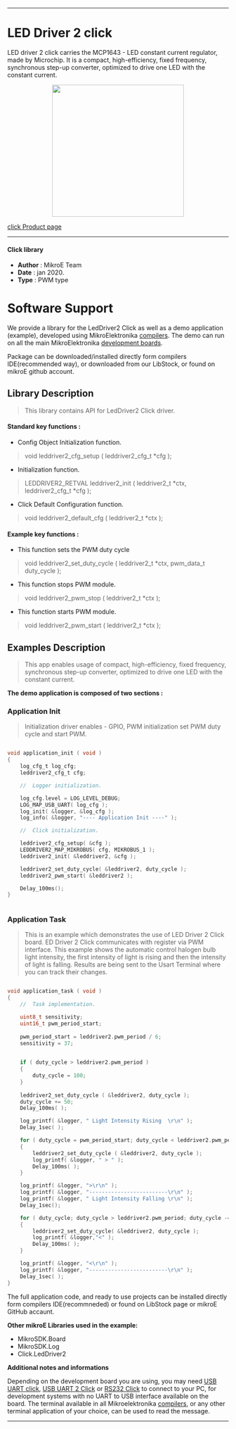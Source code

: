 
---
# LED Driver 2 click

LED driver 2 click carries the MCP1643 - LED constant current regulator, made by Microchip. It is a compact, high-efficiency, 
fixed frequency, synchronous step-up converter, optimized to drive one LED with the constant current. 


<p align="center">
  <img src="https://download.mikroe.com/images/click_for_ide/leddriver2_click.png" height=300px>
</p>

[click Product page](<https://www.mikroe.com/led-driver-2-click>)

---


#### Click library 

- **Author**        : MikroE Team
- **Date**          : jan 2020.
- **Type**          : PWM type


# Software Support

We provide a library for the LedDriver2 Click 
as well as a demo application (example), developed using MikroElektronika 
[compilers](https://shop.mikroe.com/compilers). 
The demo can run on all the main MikroElektronika [development boards](https://shop.mikroe.com/development-boards).

Package can be downloaded/installed directly form compilers IDE(recommended way), or downloaded from our LibStock, or found on mikroE github account. 

## Library Description

> This library contains API for LedDriver2 Click driver.

#### Standard key functions :

- Config Object Initialization function.
> void leddriver2_cfg_setup ( leddriver2_cfg_t *cfg ); 
 
- Initialization function.
> LEDDRIVER2_RETVAL leddriver2_init ( leddriver2_t *ctx, leddriver2_cfg_t *cfg );

- Click Default Configuration function.
> void leddriver2_default_cfg ( leddriver2_t *ctx );


#### Example key functions :

- This function sets the PWM duty cycle
> void leddriver2_set_duty_cycle ( leddriver2_t *ctx, pwm_data_t duty_cycle );
 
- This function stops PWM module.
> void leddriver2_pwm_stop ( leddriver2_t *ctx );

- This function starts PWM module.
> void leddriver2_pwm_start ( leddriver2_t *ctx );

## Examples Description

> This app enables usage of  compact, high-efficiency, fixed frequency,
> synchronous step-up converter, optimized to drive one LED with the constant current.

**The demo application is composed of two sections :**

### Application Init 

> Initialization driver enables - GPIO,
> PWM initialization set PWM duty cycle and start PWM.

```c

void application_init ( void )
{
    log_cfg_t log_cfg;
    leddriver2_cfg_t cfg;

    //  Logger initialization.

    log_cfg.level = LOG_LEVEL_DEBUG;
    LOG_MAP_USB_UART( log_cfg );
    log_init( &logger, &log_cfg );
    log_info( &logger, "---- Application Init ----" );

    //  Click initialization.

    leddriver2_cfg_setup( &cfg );
    LEDDRIVER2_MAP_MIKROBUS( cfg, MIKROBUS_1 );
    leddriver2_init( &leddriver2, &cfg );

    leddriver2_set_duty_cycle( &leddriver2, duty_cycle );
    leddriver2_pwm_start( &leddriver2 );

    Delay_100ms();
}
  
```

### Application Task

> This is an example which demonstrates the use of LED Driver 2 Click board.
> ED Driver 2 Click communicates with register via PWM interface.
> This example shows the automatic control halogen bulb light intensity,
> the first intensity of light is rising and then the intensity of light is falling.
> Results are being sent to the Usart Terminal where you can track their changes.

```c

void application_task ( void )
{
    //  Task implementation.

    uint8_t sensitivity;
    uint16_t pwm_period_start;
    
    pwm_period_start = leddriver2.pwm_period / 6;
    sensitivity = 37;

    
    if ( duty_cycle > leddriver2.pwm_period )
    {
        duty_cycle = 100;
    }
    
    leddriver2_set_duty_cycle ( &leddriver2, duty_cycle );
    duty_cycle += 50;
    Delay_100ms( );

    log_printf( &logger, " Light Intensity Rising  \r\n" );
    Delay_1sec( );

    for ( duty_cycle = pwm_period_start; duty_cycle < leddriver2.pwm_period; duty_cycle += sensitivity )
    {
        leddriver2_set_duty_cycle ( &leddriver2, duty_cycle );
        log_printf( &logger, " > " );
        Delay_100ms( );
    }

    log_printf( &logger, ">\r\n" );
    log_printf( &logger, "-------------------------\r\n" );
    log_printf( &logger, " Light Intensity Falling \r\n" );
    Delay_1sec();

    for ( duty_cycle; duty_cycle > leddriver2.pwm_period; duty_cycle -= sensitivity )
    {
        leddriver2_set_duty_cycle( &leddriver2, duty_cycle );
        log_printf( &logger,"<" );
        Delay_100ms( );
    }

    log_printf( &logger, "<\r\n" );
    log_printf( &logger, "-------------------------\r\n" );
    Delay_1sec( );
}

```

The full application code, and ready to use projects can be  installed directly form compilers IDE(recommneded) or found on LibStock page or mikroE GitHub accaunt.

**Other mikroE Libraries used in the example:** 

- MikroSDK.Board
- MikroSDK.Log
- Click.LedDriver2

**Additional notes and informations**

Depending on the development board you are using, you may need 
[USB UART click](https://shop.mikroe.com/usb-uart-click), 
[USB UART 2 Click](https://shop.mikroe.com/usb-uart-2-click) or 
[RS232 Click](https://shop.mikroe.com/rs232-click) to connect to your PC, for 
development systems with no UART to USB interface available on the board. The 
terminal available in all Mikroelektronika 
[compilers](https://shop.mikroe.com/compilers), or any other terminal application 
of your choice, can be used to read the message.



---
